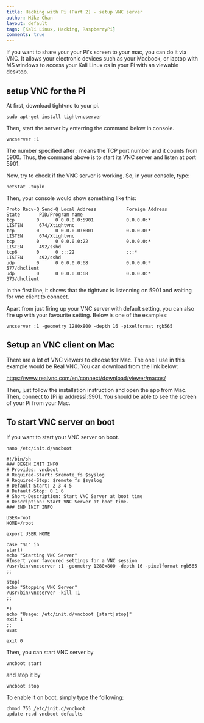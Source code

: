 ```yaml
---
title: Hacking with Pi (Part 2) - setup VNC server 
author: Mike Chan
layout: default
tags: [Kali Linux, Hacking, RaspberryPi]
comments: true 
---
```


If you want to share your your Pi's screen to your mac, you can do it via VNC. It allows your electronic devices such as your Macbook, or laptop with MS windows to access your Kali Linux os in your Pi with an viewable desktop.

<!--more-->

## setup VNC for the Pi

At first, download tightvnc to your pi.

```sudo apt-get install tightvncserver```

Then, start the server by enterring the command below in console.

```vncserver :1```

The number specified after : means the TCP port number and it counts from 5900. Thus, the command above is to start its VNC server and listen at port 5901.

Now, try to check if the VNC server is working. So, in your console, type:

```netstat -tupln```

Then, your console would show something like this:

```
Proto Recv-Q Send-Q Local Address           Foreign Address         State       PID/Program name    
tcp        0      0 0.0.0.0:5901            0.0.0.0:*               LISTEN      674/Xtightvnc       
tcp        0      0 0.0.0.0:6001            0.0.0.0:*               LISTEN      674/Xtightvnc       
tcp        0      0 0.0.0.0:22              0.0.0.0:*               LISTEN      492/sshd            
tcp6       0      0 :::22                   :::*                    LISTEN      492/sshd            
udp        0      0 0.0.0.0:68              0.0.0.0:*                           577/dhclient        
udp        0      0 0.0.0.0:68              0.0.0.0:*                           373/dhclient        
```
In the first line, it shows that the tightvnc is listenning on 5901 and waiting for vnc client to connect.

Apart from just firing up your VNC server with default setting, you can also fire up with your favourite setting. Below is one of the examples:

```vncserver :1 -geometry 1280x800 -depth 16 -pixelformat rgb565```

## Setup an VNC client on Mac

There are a lot of VNC viewers to choose for Mac. The one I use in this example would be Real VNC. You can download from the link below:

https://www.realvnc.com/en/connect/download/viewer/macos/

Then, just follow the installation instruction and open the app from Mac. Then, connect to [Pi ip address]:5901. You should be able to see the screen of your Pi from your Mac.

## To start VNC server on boot

If you want to start your VNC server on boot. 

```nano /etc/init.d/vncboot```

```
#!/bin/sh
### BEGIN INIT INFO
# Provides: vncboot
# Required-Start: $remote_fs $syslog
# Required-Stop: $remote_fs $syslog
# Default-Start: 2 3 4 5
# Default-Stop: 0 1 6
# Short-Description: Start VNC Server at boot time
# Description: Start VNC Server at boot time.
### END INIT INFO

USER=root
HOME=/root

export USER HOME

case "$1" in
start)
echo "Starting VNC Server"
#Insert your favoured settings for a VNC session
/usr/bin/vncserver :1 -geometry 1280x800 -depth 16 -pixelformat rgb565
;;

stop)
echo "Stopping VNC Server"
/usr/bin/vncserver -kill :1
;;

*)
echo "Usage: /etc/init.d/vncboot {start|stop}"
exit 1
;;
esac

exit 0
```

Then, you can start VNC server by

```vncboot start``` 

and stop it by

```vncboot stop```

To enable it on boot, simply type the following:

```
chmod 755 /etc/init.d/vncboot
update-rc.d vncboot defaults
```





